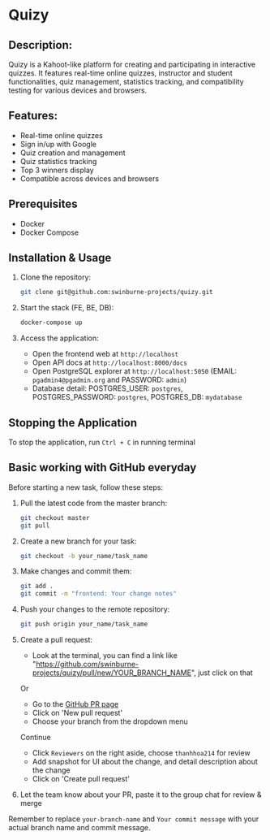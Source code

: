 # Quizy

## Description:

Quizy is a Kahoot-like platform for creating and participating in interactive quizzes. It features real-time online quizzes, instructor and student functionalities, quiz management, statistics tracking, and compatibility testing for various devices and browsers.

## Features:

- Real-time online quizzes
- Sign in/up with Google
- Quiz creation and management
- Quiz statistics tracking
- Top 3 winners display
- Compatible across devices and browsers

## Prerequisites

- Docker
- Docker Compose

## Installation & Usage

1. Clone the repository:

   ```bash
   git clone git@github.com:swinburne-projects/quizy.git
   ```

2. Start the stack (FE, BE, DB):

   ```bash
   docker-compose up
   ```

3. Access the application:
   - Open the frontend web at `http://localhost`
   - Open API docs at `http://localhost:8000/docs`
   - Open PostgreSQL explorer at `http://localhost:5050` (EMAIL: `pgadmin4@pgadmin.org` and PASSWORD: `admin`)
   - Database detail: POSTGRES_USER: `postgres`, POSTGRES_PASSWORD: `postgres`, POSTGRES_DB: `mydatabase`

## Stopping the Application

To stop the application, run `Ctrl + C` in running terminal

## Basic working with GitHub everyday
Before starting a new task, follow these steps:

1. Pull the latest code from the master branch:

   ```bash
   git checkout master
   git pull
   ```

2. Create a new branch for your task:

   ```bash
   git checkout -b your_name/task_name
   ```

3. Make changes and commit them:

   ```bash
   git add .
   git commit -m "frontend: Your change notes"
   ```

4. Push your changes to the remote repository:

   ```bash
   git push origin your_name/task_name
   ```

5. Create a pull request:
   - Look at the terminal, you can find a link like "https://github.com/swinburne-projects/quizy/pull/new/YOUR_BRANCH_NAME", just click on that
   
   Or

   - Go to the [GitHub PR page](https://github.com/swinburne-projects/quizy/pulls)
   - Click on 'New pull request'
   - Choose your branch from the dropdown menu

   Continue

   - Click `Reviewers` on the right aside, choose `thanhhoa214` for review
   - Add snapshot for UI about the change, and detail description about the change
   - Click on 'Create pull request'

6. Let the team know about your PR, paste it to the group chat for review & merge

Remember to replace `your-branch-name` and `Your commit message` with your actual branch name and commit message.
